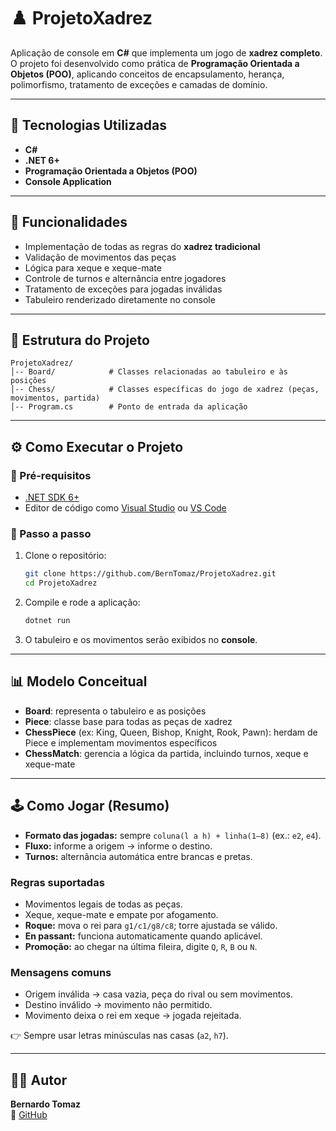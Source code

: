 # ♟️ ProjetoXadrez

Aplicação de console em **C#** que implementa um jogo de **xadrez completo**.  
O projeto foi desenvolvido como prática de **Programação Orientada a Objetos (POO)**, aplicando conceitos de encapsulamento, herança, polimorfismo, tratamento de exceções e camadas de domínio.

---

## 🚀 Tecnologias Utilizadas

- **C#**  
- **.NET 6+**  
- **Programação Orientada a Objetos (POO)**  
- **Console Application**  

---

## 📌 Funcionalidades

- Implementação de todas as regras do **xadrez tradicional**  
- Validação de movimentos das peças  
- Lógica para xeque e xeque-mate  
- Controle de turnos e alternância entre jogadores  
- Tratamento de exceções para jogadas inválidas  
- Tabuleiro renderizado diretamente no console  

---

## 📂 Estrutura do Projeto

```
ProjetoXadrez/
│-- Board/            # Classes relacionadas ao tabuleiro e às posições
│-- Chess/            # Classes específicas do jogo de xadrez (peças, movimentos, partida)
│-- Program.cs        # Ponto de entrada da aplicação
```

---

## ⚙️ Como Executar o Projeto

### 🔹 Pré-requisitos
- [.NET SDK 6+](https://dotnet.microsoft.com/en-us/download)
- Editor de código como [Visual Studio](https://visualstudio.microsoft.com/) ou [VS Code](https://code.visualstudio.com/)

### 🔹 Passo a passo

1. Clone o repositório:
   ```bash
   git clone https://github.com/BernTomaz/ProjetoXadrez.git
   cd ProjetoXadrez
   ```

2. Compile e rode a aplicação:
   ```bash
   dotnet run
   ```

3. O tabuleiro e os movimentos serão exibidos no **console**.

---

## 📊 Modelo Conceitual

- **Board**: representa o tabuleiro e as posições  
- **Piece**: classe base para todas as peças de xadrez  
- **ChessPiece** (ex: King, Queen, Bishop, Knight, Rook, Pawn): herdam de Piece e implementam movimentos específicos  
- **ChessMatch**: gerencia a lógica da partida, incluindo turnos, xeque e xeque-mate  

---

## 🕹️ Como Jogar (Resumo)

- **Formato das jogadas:** sempre `coluna(l a h) + linha(1–8)` (ex.: `e2`, `e4`).
- **Fluxo:** informe a origem → informe o destino.
- **Turnos:** alternância automática entre brancas e pretas.

### Regras suportadas
- Movimentos legais de todas as peças.
- Xeque, xeque-mate e empate por afogamento.
- **Roque:** mova o rei para `g1/c1/g8/c8`; torre ajustada se válido.
- **En passant:** funciona automaticamente quando aplicável.
- **Promoção:** ao chegar na última fileira, digite `Q`, `R`, `B` ou `N`.

### Mensagens comuns
- Origem inválida → casa vazia, peça do rival ou sem movimentos.
- Destino inválido → movimento não permitido.
- Movimento deixa o rei em xeque → jogada rejeitada.

👉 Sempre usar letras minúsculas nas casas (`a2`, `h7`).

---
## 🧑‍💻 Autor

**Bernardo Tomaz**  
📌 [GitHub](https://github.com/BernTomaz)
